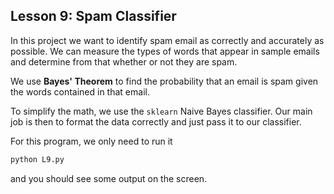 ## Lesson 9: Spam Classifier
In this project we want to identify spam email as correctly and 
accurately as possible. We can measure the types of words that 
appear in sample emails and determine from that whether or not
they are spam.

We use **Bayes' Theorem** to find the probability that an 
email is spam given the words contained in that email.

To simplify the math, we use the `sklearn` Naive Bayes classifier.
Our main job is then to format the data correctly and just pass it 
to our classifier.

For this program, we only need to run it

```python
python L9.py
```

and you should see some output on the screen.
